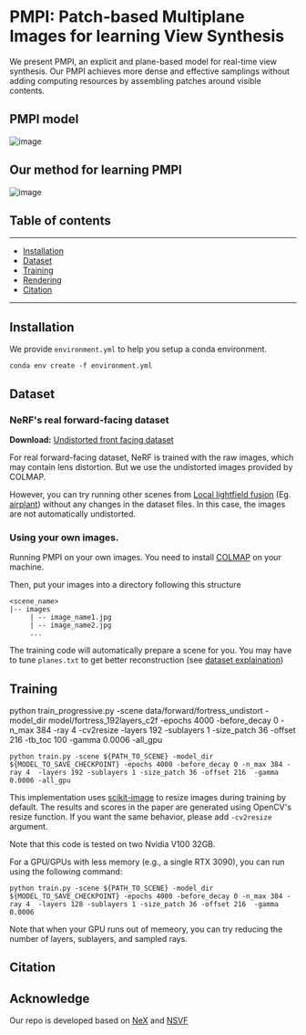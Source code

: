 # PMPI: Patch-based Multiplane Images for learning View Synthesis

We present PMPI, an explicit and plane-based model for real-time view synthesis. Our PMPI
achieves more dense and effective samplings without adding computing resources by assembling patches around visible contents.

## PMPI model
![image](https://github.com/Jiangxg/PMPI/assets/41377695/e7f1edcc-6933-4ff4-91e7-1245b3d2a980)

## Our method for learning PMPI
![image](https://github.com/Jiangxg/PMPI/assets/41377695/0a80d94c-1bac-46e1-b562-b009656c3d48)


## Table of contents
-----
  * [Installation](#Installation)
  * [Dataset](#Dataset)
  * [Training](#Training)
  * [Rendering](#Rendering)
  * [Citation](#citation)
------

## Installation
We provide `environment.yml` to help you setup a conda environment. 

```shell
conda env create -f environment.yml
```

## Dataset
### NeRF's  real forward-facing dataset
**Download:** [Undistorted front facing dataset](https://vistec-my.sharepoint.com/:f:/g/personal/pakkapon_p_s19_vistec_ac_th/ErjPRRL9JnFIp8MN6d1jEuoB3XVoxJkffPjfoPyhHkj0dg?e=qIunN0)

For real forward-facing dataset, NeRF is trained with the raw images, which may contain lens distortion. But we use the undistorted images provided by COLMAP.

However, you can try running other scenes from [Local lightfield fusion](https://github.com/Fyusion/LLFF) (Eg. [airplant](https://github.com/Fyusion/LLFF/blob/master/imgs/viewer.gif)) without any changes in the dataset files. In this case, the images are not automatically undistorted.

### Using your own images.

Running PMPI on your own images. You need to install [COLMAP](https://colmap.github.io/) on your machine.

Then, put your images into a directory following this structure
```
<scene_name>
|-- images
     | -- image_name1.jpg
     | -- image_name2.jpg
     ...
```

The training code will automatically prepare a scene for you. You may have to tune `planes.txt` to get better reconstruction (see [dataset explaination](https://vistec-my.sharepoint.com/:t:/g/personal/pakkapon_p_s19_vistec_ac_th/EYBtE-X95pFLscoLFehUMtQBjrrYKQ9mxVEzKzNlDuoZLw?e=bODHZ4))


## Training

python train_progressive.py -scene data/forward/fortress_undistort -model_dir model/fortress_192layers_c2f -epochs 4000 -before_decay 0 -n_max 384 -ray 4 -cv2resize -layers 192 -sublayers 1 -size_patch 36 -offset 216 -tb_toc 100 -gamma 0.0006 -all_gpu

```shell
python train.py -scene ${PATH_TO_SCENE} -model_dir ${MODEL_TO_SAVE_CHECKPOINT} -epochs 4000 -before_decay 0 -n_max 384 -ray 4  -layers 192 -sublayers 1 -size_patch 36 -offset 216  -gamma 0.0006 -all_gpu
```

This implementation uses [scikit-image](https://scikit-image.org/) to resize images during training by default. The results and scores in the paper are generated using OpenCV's resize function. If you want the same behavior, please add `-cv2resize` argument.

Note that this code is tested on two Nvidia V100 32GB.

For a GPU/GPUs with less memory (e.g., a single RTX 3090), you can run using the following command:
```shell
python train.py -scene ${PATH_TO_SCENE} -model_dir ${MODEL_TO_SAVE_CHECKPOINT} -epochs 4000 -before_decay 0 -n_max 384 -ray 4  -layers 128 -sublayers 1 -size_patch 36 -offset 216  -gamma 0.0006
```
Note that when your GPU runs out of memeory, you can try reducing the number of layers, sublayers, and sampled rays.

## Citation


## Acknowledge
Our repo is developed based on [NeX](https://github.com/nex-mpi/nex-code/) and [NSVF](https://github.com/facebookresearch/NSVF)
